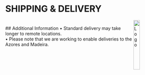 # SHIPPING & DELIVERY
<img alt="Logo" align="right" src="https://i.postimg.cc/XqH9nsvw/SPORTS-EXPRESS-logos-transparent.png" width="20%" />
<br>
## Additional Information
• Standard delivery may take longer to remote locations.
<br>
• Please note that we are working to enable deliveries to the Azores and Madeira.
